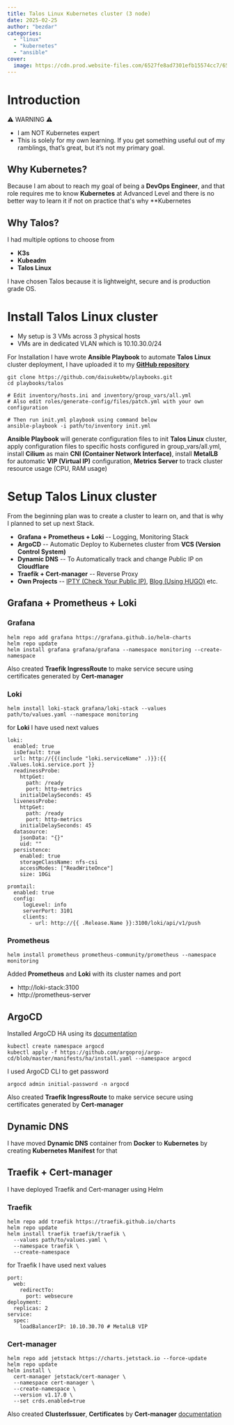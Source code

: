 ```yaml
---
title: Talos Linux Kubernetes cluster (3 node)
date: 2025-02-25
author: "bezdar"
categories:
  - "linux"
  - "kubernetes"
  - "ansible"
cover:
  image: https://cdn.prod.website-files.com/6527fe8ad7301efb15574cc7/65535c0459f914d06ddeef7a_Kubernetes-Everything-You-Need-to-Know-2048x1159.png
---
```


# Introduction

⚠️ WARNING ⚠️

- I am NOT Kubernetes expert
-   This is solely for my own learning. If you get something useful out of my ramblings, that’s great, but it’s not my primary goal.

## Why Kubernetes?

Because I am about to reach my goal of being a **DevOps Engineer**, and that role requires me to know **Kubernetes** at Advanced Level and there is no better way to learn it if not on practice that's why **Kubernetes

## Why Talos?

I had multiple options to choose from

- **K3s**
- **Kubeadm**
- **Talos Linux**

I have chosen Talos because it is lightweight, secure and is production grade OS.

# Install Talos Linux cluster

- My setup is 3 VMs across 3 physical hosts
- VMs are in dedicated VLAN which is 10.10.30.0/24

For Installation I have wrote **Ansible Playbook** to automate **Talos Linux** cluster deployment, I have uploaded it to my **[GitHub repository](https://github.com/daisukebtw/playbooks/tree/main/talos)**

```
git clone https://github.com/daisukebtw/playbooks.git
cd playbooks/talos

# Edit inventory/hosts.ini and inventory/group_vars/all.yml
# Also edit roles/generate-config/files/patch.yml with your own configuration
   
# Then run init.yml playbook using command below
ansible-playbook -i path/to/inventory init.yml
```

**Ansible Playbook** will generate configuration files to init **Talos Linux** cluster, apply configuration files to specific hosts configured in group_vars/all.yml, install **Cilium** as main **CNI (Container Network Interface)**, install **MetalLB** for automatic **VIP (Virtual IP)** configuration, **Metrics Server** to track cluster resource usage (CPU, RAM usage)

# Setup Talos Linux cluster

From the beginning plan was to create a cluster to learn on, and that is why I planned to set up next Stack.

- **Grafana + Prometheus + Loki** -- Logging, Monitoring Stack
- **ArgoCD** -- Automatic Deploy to Kubernetes cluster from **VCS (Version Control System)**
- **Dynamic DNS** -- To Automatically track and change Public IP on **Cloudflare**
- **Traefik + Cert-manager** -- Reverse Proxy
- **Own Projects** -- [IPTY (Check Your Public IP)](https://github.com/daisukebtw/ipty), [Blog (Using HUGO)](https://github.com/daisukebtw/blog) etc.

## Grafana + Prometheus + Loki

### Grafana


```
helm repo add grafana https://grafana.github.io/helm-charts
helm repo update
helm install grafana grafana/grafana --namespace monitoring --create-namespace
```

Also created **Traefik IngressRoute** to make service secure using certificates generated by **Cert-manager**

### Loki

```
helm install loki-stack grafana/loki-stack --values path/to/values.yaml --namespace monitoring
```

for **Loki** I have used next values

```
loki:
  enabled: true
  isDefault: true
  url: http://{{(include "loki.serviceName" .)}}:{{ .Values.loki.service.port }}
  readinessProbe:
    httpGet:
      path: /ready
      port: http-metrics
    initialDelaySeconds: 45
  livenessProbe:
    httpGet:
      path: /ready
      port: http-metrics
    initialDelaySeconds: 45
  datasource:
    jsonData: "{}"
    uid: ""
  persistence:
    enabled: true
    storageClassName: nfs-csi
    accessModes: ["ReadWriteOnce"]
    size: 10Gi

promtail:
  enabled: true
  config:
     logLevel: info
     serverPort: 3101
     clients:
       - url: http://{{ .Release.Name }}:3100/loki/api/v1/push
```

### Prometheus

```
helm install prometheus prometheus-community/prometheus --namespace monitoring
```

Added **Prometheus** and **Loki** with its cluster names and port

- http://loki-stack:3100
- http://prometheus-server

## ArgoCD

Installed ArgoCD HA using its [documentation](https://argo-cd.readthedocs.io/en/stable/operator-manual/installation/)

```
kubectl create namespace argocd
kubectl apply -f https://github.com/argoproj/argo-cd/blob/master/manifests/ha/install.yaml --namespace argocd
```

I used ArgoCD CLI to get password

```
argocd admin initial-password -n argocd
```

Also created **Traefik IngressRoute** to make service secure using certificates generated by **Cert-manager**

## Dynamic DNS

I have moved **Dynamic DNS** container from **Docker** to **Kubernetes** by creating **Kubernetes Manifest** for that

## Traefik + Cert-manager

I have deployed Traefik and Cert-manager using Helm

### Traefik

```
helm repo add traefik https://traefik.github.io/charts
helm repo update
helm install traefik traefik/traefik \
  --values path/to/values.yaml \
  --namespace traefik \
  --create-namespace
```

for Traefik I have used next values

```
port:
  web:
    redirectTo:
      port: websecure
deployment:
  replicas: 2
service:
  spec:
    loadBalancerIP: 10.10.30.70 # MetalLB VIP
```

### Cert-manager

```
helm repo add jetstack https://charts.jetstack.io --force-update
helm repo update
helm install \
  cert-manager jetstack/cert-manager \
  --namespace cert-manager \
  --create-namespace \
  --version v1.17.0 \
  --set crds.enabled=true
```
 
Also created **ClusterIssuer**, **Certificates** by **Cert-manager** [documentation](https://cert-manager.io/docs/)

